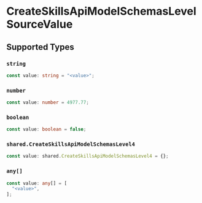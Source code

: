 # CreateSkillsApiModelSchemasLevelSourceValue


## Supported Types

### `string`

```typescript
const value: string = "<value>";
```

### `number`

```typescript
const value: number = 4977.77;
```

### `boolean`

```typescript
const value: boolean = false;
```

### `shared.CreateSkillsApiModelSchemasLevel4`

```typescript
const value: shared.CreateSkillsApiModelSchemasLevel4 = {};
```

### `any[]`

```typescript
const value: any[] = [
  "<value>",
];
```


